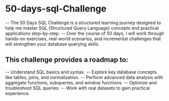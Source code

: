 # 50-days-sql-Challenge



-- The 50 Days SQL Challenge is a structured learning journey designed to help me master SQL (Structured Query Language) concepts and practical applications step-by-step. 
-- Over the course of 50 days, I will work through hands-on exercises, real-world scenarios, and incremental challenges that will strengthen your database querying skills.


## This challenge provides a roadmap to:

-- Understand SQL basics and syntax.
-- Explore key database concepts like tables, joins, and normalization.
-- Perform advanced data analysis with aggregate functions, subqueries, and window functions.
-- Optimize and troubleshoot SQL queries.
-- Work with real datasets to gain practical experience.

